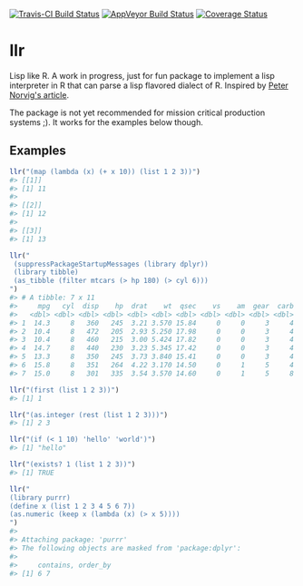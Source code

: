 [![Travis-CI Build Status](https://travis-ci.org/dirkschumacher/llr.svg?branch=master)](https://travis-ci.org/dirkschumacher/llr) [![AppVeyor Build Status](https://ci.appveyor.com/api/projects/status/github/dirkschumacher/llr?branch=master&svg=true)](https://ci.appveyor.com/project/dirkschumacher/llr) [![Coverage Status](https://img.shields.io/codecov/c/github/dirkschumacher/llr/master.svg)](https://codecov.io/github/dirkschumacher/llr?branch=master)

llr
===

Lisp like R. A work in progress, just for fun package to implement a lisp interpreter in R that can parse a lisp flavored dialect of R. Inspired by [Peter Norvig's article](http://norvig.com/lispy.html).

The package is not yet recommended for mission critical production systems ;). It works for the examples below though.

Examples
--------

``` r
llr("(map (lambda (x) (+ x 10)) (list 1 2 3))")
#> [[1]]
#> [1] 11
#> 
#> [[2]]
#> [1] 12
#> 
#> [[3]]
#> [1] 13
```

``` r
llr("
 (suppressPackageStartupMessages (library dplyr))
 (library tibble)
 (as_tibble (filter mtcars (> hp 180) (> cyl 6)))
")
#> # A tibble: 7 x 11
#>     mpg   cyl  disp    hp  drat    wt  qsec    vs    am  gear  carb
#>   <dbl> <dbl> <dbl> <dbl> <dbl> <dbl> <dbl> <dbl> <dbl> <dbl> <dbl>
#> 1  14.3     8   360   245  3.21 3.570 15.84     0     0     3     4
#> 2  10.4     8   472   205  2.93 5.250 17.98     0     0     3     4
#> 3  10.4     8   460   215  3.00 5.424 17.82     0     0     3     4
#> 4  14.7     8   440   230  3.23 5.345 17.42     0     0     3     4
#> 5  13.3     8   350   245  3.73 3.840 15.41     0     0     3     4
#> 6  15.8     8   351   264  4.22 3.170 14.50     0     1     5     4
#> 7  15.0     8   301   335  3.54 3.570 14.60     0     1     5     8
```

``` r
llr("(first (list 1 2 3))")
#> [1] 1
```

``` r
llr("(as.integer (rest (list 1 2 3)))")
#> [1] 2 3
```

``` r
llr("(if (< 1 10) 'hello' 'world')")
#> [1] "hello"
```

``` r
llr("(exists? 1 (list 1 2 3))")
#> [1] TRUE
```

``` r
llr("
(library purrr)
(define x (list 1 2 3 4 5 6 7))
(as.numeric (keep x (lambda (x) (> x 5))))
")
#> 
#> Attaching package: 'purrr'
#> The following objects are masked from 'package:dplyr':
#> 
#>     contains, order_by
#> [1] 6 7
```
